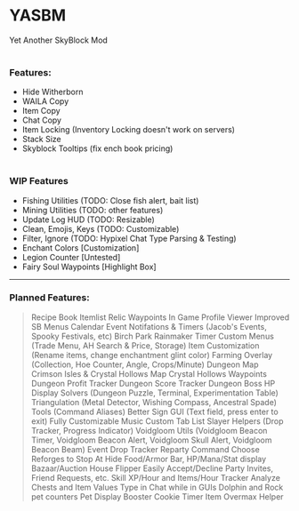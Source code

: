# YASBM
Yet Another SkyBlock Mod
<br/><br/>
### Features:
- Hide Witherborn
- WAILA Copy
- Item Copy
- Chat Copy
- Item Locking (Inventory Locking doesn't work on servers)
- Stack Size
- Skyblock Tooltips (fix ench book pricing)
<br/><br/>
### WIP Features
- Fishing Utilities (TODO: Close fish alert, bait list)
- Mining Utilities (TODO: other features)
- Update Log HUD (TODO: Resizable)
- Clean, Emojis, Keys (TODO: Customizable)
- Filter, Ignore (TODO: Hypixel Chat Type Parsing & Testing)
- Enchant Colors [Customization]
- Legion Counter [Untested]
- Fairy Soul Waypoints [Highlight Box]
<hr>
<h3>Planned Features:</h3>

> Recipe Book Itemlist
> Relic Waypoints
> In Game Profile Viewer
> Improved SB Menus
> Calendar Event Notifations & Timers (Jacob's Events, Spooky Festivals, etc)
> Birch Park Rainmaker Timer
> Custom Menus (Trade Menu, AH Search & Price, Storage)
> Item Customization (Rename items, change enchantment glint color)
> Farming Overlay (Collection, Hoe Counter, Angle, Crops/Minute)
> Dungeon Map
> Crimson Isles & Crystal Hollows Map
> Crystal Hollows Waypoints
> Dungeon Profit Tracker
> Dungeon Score Tracker
> Dungeon Boss HP Display
> Solvers (Dungeon Puzzle, Terminal, Experimentation Table)
> Triangulation (Metal Detector, Wishing Compass, Ancestral Spade)
> Tools (Command Aliases)
> Better Sign GUI (Text field, press enter to exit)
> Fully Customizable Music
> Custom Tab List
> Slayer Helpers (Drop Tracker, Progress Indicator)
> Voidgloom Utils (Voidgloom Beacon Timer, Voidgloom Beacon Alert, Voidgloom Skull Alert, Voidgloom Beacon Beam)
> Event Drop Tracker
> Reparty Command
> Choose Reforges to Stop At
> Hide Food/Armor Bar, HP/Mana/Stat display
> Bazaar/Auction House Flipper
> Easily Accept/Decline Party Invites, Friend Requests, etc.
> Skill XP/Hour and Items/Hour Tracker
> Analyze Chests and Item Values
> Type in Chat while in GUIs
> Dolphin and Rock pet counters
> Pet Display
> Booster Cookie Timer
> Item Overmax Helper